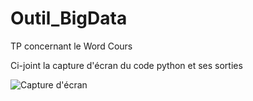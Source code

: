 # Outil_BigData

<title2> TP concernant le Word Cours <title2>
 
 
 Ci-joint la capture d'écran du code python et ses sorties
 
 
![Capture d'écran](https://user-images.githubusercontent.com/71498491/101843278-263bbd00-3b4a-11eb-8e9d-63ee28280012.png)
